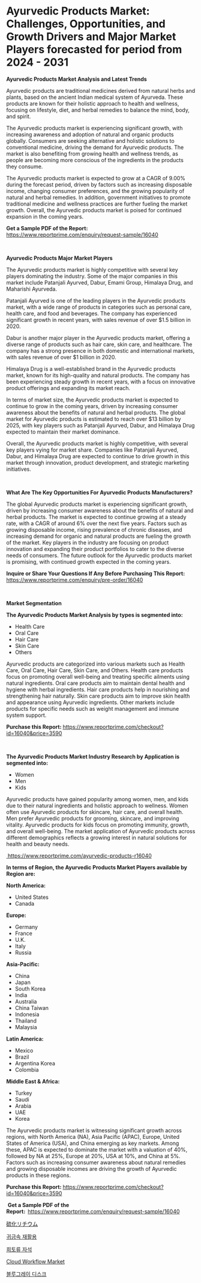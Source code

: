 <p><h1>Ayurvedic Products Market: Challenges, Opportunities, and Growth Drivers and Major Market Players forecasted for period from 2024 - 2031</h1></p><p><strong>Ayurvedic Products Market Analysis and Latest Trends</strong></p>
<p><p>Ayurvedic products are traditional medicines derived from natural herbs and plants, based on the ancient Indian medical system of Ayurveda. These products are known for their holistic approach to health and wellness, focusing on lifestyle, diet, and herbal remedies to balance the mind, body, and spirit.</p><p>The Ayurvedic products market is experiencing significant growth, with increasing awareness and adoption of natural and organic products globally. Consumers are seeking alternative and holistic solutions to conventional medicine, driving the demand for Ayurvedic products. The market is also benefiting from growing health and wellness trends, as people are becoming more conscious of the ingredients in the products they consume.</p><p>The Ayurvedic products market is expected to grow at a CAGR of 9.00% during the forecast period, driven by factors such as increasing disposable income, changing consumer preferences, and the growing popularity of natural and herbal remedies. In addition, government initiatives to promote traditional medicine and wellness practices are further fueling the market growth. Overall, the Ayurvedic products market is poised for continued expansion in the coming years.</p></p>
<p><strong>Get a Sample PDF of the Report:&nbsp;</strong> <a href="https://www.reportprime.com/enquiry/request-sample/16040">https://www.reportprime.com/enquiry/request-sample/16040</a></p>
<p>&nbsp;</p>
<p><strong>Ayurvedic Products Major Market Players</strong></p>
<p><p>The Ayurvedic products market is highly competitive with several key players dominating the industry. Some of the major companies in this market include Patanjali Ayurved, Dabur, Emami Group, Himalaya Drug, and Maharishi Ayurveda.</p><p>Patanjali Ayurved is one of the leading players in the Ayurvedic products market, with a wide range of products in categories such as personal care, health care, and food and beverages. The company has experienced significant growth in recent years, with sales revenue of over $1.5 billion in 2020. </p><p>Dabur is another major player in the Ayurvedic products market, offering a diverse range of products such as hair care, skin care, and healthcare. The company has a strong presence in both domestic and international markets, with sales revenue of over $1 billion in 2020.</p><p>Himalaya Drug is a well-established brand in the Ayurvedic products market, known for its high-quality and natural products. The company has been experiencing steady growth in recent years, with a focus on innovative product offerings and expanding its market reach.</p><p>In terms of market size, the Ayurvedic products market is expected to continue to grow in the coming years, driven by increasing consumer awareness about the benefits of natural and herbal products. The global market for Ayurvedic products is estimated to reach over $13 billion by 2025, with key players such as Patanjali Ayurved, Dabur, and Himalaya Drug expected to maintain their market dominance.</p><p>Overall, the Ayurvedic products market is highly competitive, with several key players vying for market share. Companies like Patanjali Ayurved, Dabur, and Himalaya Drug are expected to continue to drive growth in this market through innovation, product development, and strategic marketing initiatives.</p></p>
<p>&nbsp;</p>
<p><strong>What Are The Key Opportunities For Ayurvedic Products Manufacturers?</strong></p>
<p><p>The global Ayurvedic products market is experiencing significant growth, driven by increasing consumer awareness about the benefits of natural and herbal products. The market is expected to continue growing at a steady rate, with a CAGR of around 6% over the next five years. Factors such as growing disposable income, rising prevalence of chronic diseases, and increasing demand for organic and natural products are fueling the growth of the market. Key players in the industry are focusing on product innovation and expanding their product portfolios to cater to the diverse needs of consumers. The future outlook for the Ayurvedic products market is promising, with continued growth expected in the coming years.</p></p>
<p><strong>Inquire or Share Your Questions If Any Before Purchasing This Report:</strong> <a href="https://www.reportprime.com/enquiry/pre-order/16040">https://www.reportprime.com/enquiry/pre-order/16040</a></p>
<p>&nbsp;</p>
<p><strong>Market Segmentation</strong></p>
<p><strong>The Ayurvedic Products Market Analysis by types is segmented into:</strong></p>
<p><ul><li>Health Care</li><li>Oral Care</li><li>Hair Care</li><li>Skin Care</li><li>Others</li></ul></p>
<p><p>Ayurvedic products are categorized into various markets such as Health Care, Oral Care, Hair Care, Skin Care, and Others. Health care products focus on promoting overall well-being and treating specific ailments using natural ingredients. Oral care products aim to maintain dental health and hygiene with herbal ingredients. Hair care products help in nourishing and strengthening hair naturally. Skin care products aim to improve skin health and appearance using Ayurvedic ingredients. Other markets include products for specific needs such as weight management and immune system support.</p></p>
<p><strong>Purchase this Report:&nbsp;</strong><a href="https://www.reportprime.com/checkout?id=16040&price=3590">https://www.reportprime.com/checkout?id=16040&price=3590</a></p>
<p>&nbsp;</p>
<p><strong>The Ayurvedic Products Market Industry Research by Application is segmented into:</strong></p>
<p><ul><li>Women</li><li>Men</li><li>Kids</li></ul></p>
<p><p>Ayurvedic products have gained popularity among women, men, and kids due to their natural ingredients and holistic approach to wellness. Women often use Ayurvedic products for skincare, hair care, and overall health. Men prefer Ayurvedic products for grooming, skincare, and improving vitality. Ayurvedic products for kids focus on promoting immunity, growth, and overall well-being. The market application of Ayurvedic products across different demographics reflects a growing interest in natural solutions for health and beauty needs.</p></p>
<p><a href="https://www.reportprime.com/ayurvedic-products-r16040">&nbsp;https://www.reportprime.com/ayurvedic-products-r16040</a></p>
<p><strong>In terms of Region, the Ayurvedic Products Market Players available by Region are:</strong></p>
<p>
    <p> <strong> North America: </strong>
        <ul>
            <li>United States</li>
            <li>Canada</li>
        </ul>
        </p> 
    <p> <strong> Europe: </strong>
        <ul>
            <li>Germany</li>
            <li>France</li>
            <li>U.K.</li>
            <li>Italy</li>
            <li>Russia</li>
        </ul>
        </p> 
    <p> <strong> Asia-Pacific: </strong>
        <ul>
            <li>China</li>
            <li>Japan</li>
            <li>South Korea</li>
            <li>India</li>
            <li>Australia</li>
            <li>China Taiwan</li>
            <li>Indonesia</li>
            <li>Thailand</li>
            <li>Malaysia</li>
        </ul>
        </p> 
    <p> <strong> Latin America: </strong>
        <ul>
            <li>Mexico</li>
            <li>Brazil</li>
            <li>Argentina Korea</li>
            <li>Colombia</li>
        </ul>
        </p> 
    <p> <strong> Middle East & Africa: </strong>
        <ul>
            <li>Turkey</li>
            <li>Saudi</li>
            <li>Arabia</li>
            <li>UAE</li>
            <li>Korea</li>
        </ul>
    </p>
    </p>
<p><p>The Ayurvedic products market is witnessing significant growth across regions, with North America (NA), Asia Pacific (APAC), Europe, United States of America (USA), and China emerging as key markets. Among these, APAC is expected to dominate the market with a valuation of 40%, followed by NA at 25%, Europe at 20%, USA at 10%, and China at 5%. Factors such as increasing consumer awareness about natural remedies and growing disposable incomes are driving the growth of Ayurvedic products in these regions.</p></p>
<p><strong>Purchase this Report: </strong><a href="https://www.reportprime.com/checkout?id=16040&price=3590">https://www.reportprime.com/checkout?id=16040&price=3590</a></p>
<p>&nbsp;<strong>Get a Sample PDF of the Report:&nbsp;&nbsp;</strong><a href="https://www.reportprime.com/enquiry/request-sample/16040">https://www.reportprime.com/enquiry/request-sample/16040</a></p>
<p><strong></strong></p>
<p><p><a href="https://github.com/AbigaleHuel/Market-Research-Report-List-2/blob/main/1714887122219.md">硫化リチウム</a></p><p><a href="https://medium.com/@hasibul7690_1727/%EA%B8%88%EC%86%8D-%EC%9E%AC%ED%99%9C%EC%9A%A9-%EC%8B%9C%EC%9E%A5-%EC%A1%B0%EC%82%AC-%EB%B3%B4%EA%B3%A0%EC%84%9C-2024%EB%85%84%EB%B6%80%ED%84%B0-2031%EB%85%84%EA%B9%8C%EC%A7%80-9-6-%EC%9D%98-%EC%95%88%EC%A0%95%EB%90%9C-cagr%EC%9D%84-%EA%B0%80%EC%A7%80%EB%8A%94-%EC%8B%9C%EC%9E%A5-%EC%98%88%EC%B8%A1-%EB%B0%8F-%EC%84%B1%EC%9E%A5-%EC%A0%84%EB%A7%9D-3fe2a21563d1">귀금속 재활용</a></p><p><a href="https://medium.com/@seblakkw1_23574/%EC%84%B8%EA%B3%84-%ED%9D%AC%EA%B7%80-%ED%86%A0%EC%96%91-%EC%9E%90%EC%84%9D-%EC%8B%9C%EC%9E%A5-%EC%A0%9C%ED%92%88-%EC%9C%A0%ED%98%95-%EC%86%8C%EA%B2%B0-%EB%84%A4%EC%98%A4%EB%94%94%EB%AF%B8%EC%9B%80-%EC%9E%90%EC%84%9D-%EC%A0%91%ED%95%A9-%EB%84%A4%EC%98%A4%EB%94%94%EB%AF%B8%EC%9B%80-%EC%9E%90%EC%84%9D-%EA%B8%B0%ED%83%80-%EC%B5%9C%EC%A2%85-%EC%82%AC%EC%9A%A9%EC%9E%90-%EB%B0%8F-%EC%A7%80%EC%97%AD-%EB%B6%84%EC%84%9D-%EB%B0%8F-%EC%98%88%EC%B8%A1-2024-2031-119e17618c80">희토류 자석</a></p><p><a href="https://github.com/AnnChovey2023/Market-Research-Report-List-2/blob/main/cloud-workflow-market.md">Cloud Workflow Market</a></p><p><a href="https://github.com/mduzzalmduzzal601/Market-Research-Report-List-1/blob/main/7966593123374.md">블루그레이 디스크</a></p></p>